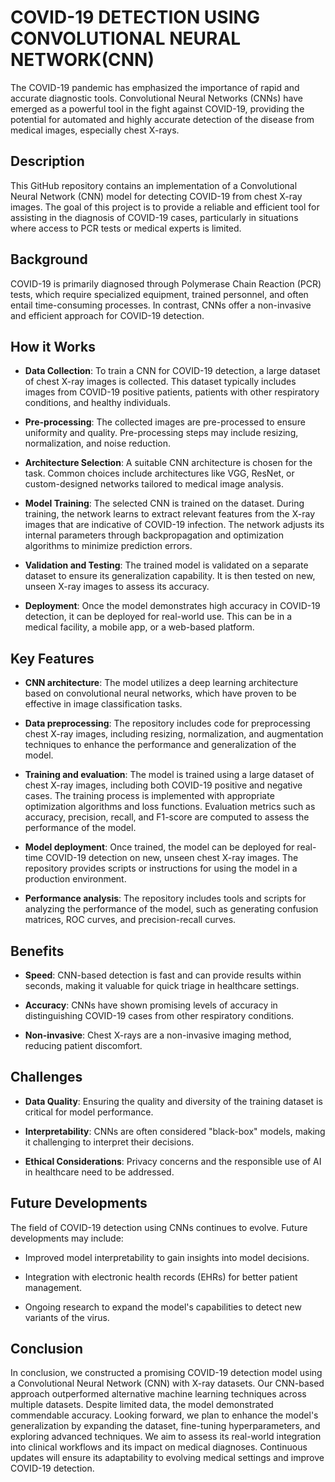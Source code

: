 # COVID-19 DETECTION USING CONVOLUTIONAL NEURAL NETWORK(CNN)
The COVID-19 pandemic has emphasized the importance of rapid and accurate diagnostic tools. Convolutional Neural Networks (CNNs) have emerged as a powerful tool in the fight against COVID-19, providing the potential for automated and highly accurate detection of the disease from medical images, especially chest X-rays.


## Description
This GitHub repository contains an implementation of a Convolutional Neural Network (CNN) model for detecting COVID-19 from chest X-ray images. The goal of this project is to provide a reliable and efficient tool for assisting in the diagnosis of COVID-19 cases, particularly in situations where access to PCR tests or medical experts is limited.


## Background
COVID-19 is primarily diagnosed through Polymerase Chain Reaction (PCR) tests, which require specialized equipment, trained personnel, and often entail time-consuming processes. In contrast, CNNs offer a non-invasive and efficient approach for COVID-19 detection.


## How it Works
- **Data Collection**: To train a CNN for COVID-19 detection, a large dataset of chest X-ray images is collected. This dataset typically includes images from COVID-19 positive patients, patients with other respiratory conditions, and healthy individuals.

- **Pre-processing**: The collected images are pre-processed to ensure uniformity and quality. Pre-processing steps may include resizing, normalization, and noise reduction.

- **Architecture Selection**: A suitable CNN architecture is chosen for the task. Common choices include architectures like VGG, ResNet, or custom-designed networks tailored to medical image analysis.

- **Model Training**: The selected CNN is trained on the dataset. During training, the network learns to extract relevant features from the X-ray images that are indicative of COVID-19 infection. The network adjusts its internal parameters through backpropagation and optimization algorithms to minimize prediction errors.

- **Validation and Testing**: The trained model is validated on a separate dataset to ensure its generalization capability. It is then tested on new, unseen X-ray images to assess its accuracy.

- **Deployment**: Once the model demonstrates high accuracy in COVID-19 detection, it can be deployed for real-world use. This can be in a medical facility, a mobile app, or a web-based platform.


## Key Features
- **CNN architecture**: The model utilizes a deep learning architecture based on convolutional neural networks, which have proven to be effective in image classification tasks.

- **Data preprocessing**: The repository includes code for preprocessing chest X-ray images, including resizing, normalization, and augmentation techniques to enhance the performance and generalization of the model.

- **Training and evaluation**: The model is trained using a large dataset of chest X-ray images, including both COVID-19 positive and negative cases. The training process is implemented with appropriate optimization algorithms and loss functions. Evaluation metrics such as accuracy, precision, recall, and F1-score are computed to assess the performance of the model.

- **Model deployment**: Once trained, the model can be deployed for real-time COVID-19 detection on new, unseen chest X-ray images. The repository provides scripts or instructions for using the model in a production environment.

- **Performance analysis**: The repository includes tools and scripts for analyzing the performance of the model, such as generating confusion matrices, ROC curves, and precision-recall curves.


## Benefits
- **Speed**: CNN-based detection is fast and can provide results within seconds, making it valuable for quick triage in healthcare settings.

- **Accuracy**: CNNs have shown promising levels of accuracy in distinguishing COVID-19 cases from other respiratory conditions.

- **Non-invasive**: Chest X-rays are a non-invasive imaging method, reducing patient discomfort.


## Challenges
- **Data Quality**: Ensuring the quality and diversity of the training dataset is critical for model performance.

- **Interpretability**: CNNs are often considered "black-box" models, making it challenging to interpret their decisions.

- **Ethical Considerations**: Privacy concerns and the responsible use of AI in healthcare need to be addressed.

## Future Developments
The field of COVID-19 detection using CNNs continues to evolve. Future developments may include:

- Improved model interpretability to gain insights into model decisions.

- Integration with electronic health records (EHRs) for better patient management.

- Ongoing research to expand the model's capabilities to detect new variants of the virus.

## Conclusion
In conclusion, we constructed a promising COVID-19 detection model using a Convolutional Neural Network (CNN) with X-ray datasets. Our CNN-based approach outperformed alternative machine learning techniques across multiple datasets. Despite limited data, the model demonstrated commendable accuracy.
        Looking forward, we plan to enhance the model's generalization by expanding the dataset, fine-tuning hyperparameters, and exploring advanced techniques. We aim to assess its real-world integration into clinical workflows and its impact on medical diagnoses. Continuous updates will ensure its adaptability to evolving medical settings and improve COVID-19 detection.

